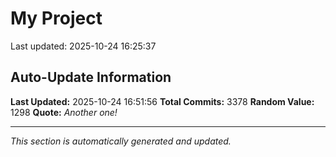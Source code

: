 # My Project


Last updated: 2025-10-24 16:25:37

























































































































































































































































































































































































































































































































































































































































































































































































































































































































































































































































































































































































































































































































































































































































































































































































































































































































































































































































































































































































































































































































































































































































































































































































































































































































































































































































































































































































































































































































































































































































































































































































































































































































































































































































































































































































































































































































































































































































































































## Auto-Update Information

**Last Updated:** 2025-10-24 16:51:56
**Total Commits:** 3378
**Random Value:** 1298
**Quote:** _Another one!_

---
_This section is automatically generated and updated._